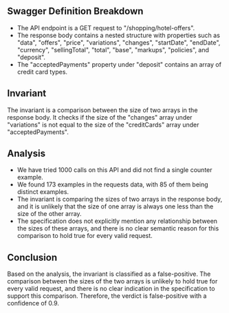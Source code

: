 ## Swagger Definition Breakdown
- The API endpoint is a GET request to "/shopping/hotel-offers".
- The response body contains a nested structure with properties such as "data", "offers", "price", "variations", "changes", "startDate", "endDate", "currency", "sellingTotal", "total", "base", "markups", "policies", and "deposit".
- The "acceptedPayments" property under "deposit" contains an array of credit card types.

## Invariant
The invariant is a comparison between the size of two arrays in the response body. It checks if the size of the "changes" array under "variations" is not equal to the size of the "creditCards" array under "acceptedPayments".

## Analysis
- We have tried 1000 calls on this API and did not find a single counter example.
- We found 173 examples in the requests data, with 85 of them being distinct examples.
- The invariant is comparing the sizes of two arrays in the response body, and it is unlikely that the size of one array is always one less than the size of the other array.
- The specification does not explicitly mention any relationship between the sizes of these arrays, and there is no clear semantic reason for this comparison to hold true for every valid request.

## Conclusion
Based on the analysis, the invariant is classified as a false-positive. The comparison between the sizes of the two arrays is unlikely to hold true for every valid request, and there is no clear indication in the specification to support this comparison. Therefore, the verdict is false-positive with a confidence of 0.9.
